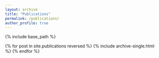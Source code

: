 ```yaml
---
layout: archive
title: "Publications"
permalink: /publications/
author_profile: true
---
```


<!-- You can also find my publications on <u><a href="{{https://scholar.google.com/citations?user=grcuPY4AAAAJ&hl=en}}">my Google Scholar profile</a>.</u>
 -->
{% include base_path %}

{% for post in site.publications reversed %}
  {% include archive-single.html %}
{% endfor %}
